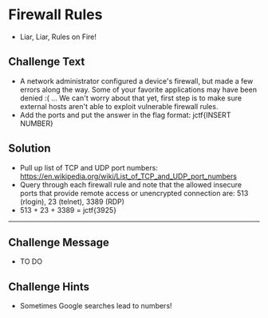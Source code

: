 # Firewall Rules
* Liar, Liar, Rules on Fire!

## Challenge Text
* A network administrator configured a device's firewall, but made a few errors along the way. Some of your favorite applications may have been denied :( ... We can't worry about that yet, first step is to make sure external hosts aren't able to exploit vulnerable firewall rules.
* Add the ports and put the answer in the flag format: jctf{INSERT NUMBER}

## Solution
* Pull up list of TCP and UDP port numbers: https://en.wikipedia.org/wiki/List_of_TCP_and_UDP_port_numbers
* Query through each firewall rule and note that the allowed insecure ports that provide remote access or unencrypted connection are: 513 (rlogin), 23 (telnet), 3389 (RDP)
* 513 + 23 + 3389 = jctf{3925}


---

## Challenge Message 
* TO DO

## Challenge Hints
* Sometimes Google searches lead to numbers!
